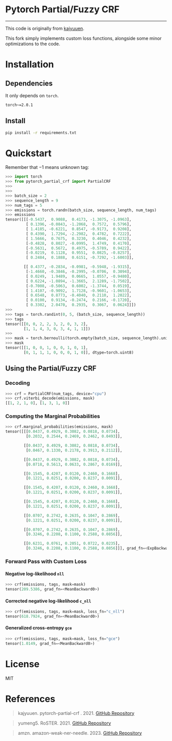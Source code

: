 # Pytorch Partial/Fuzzy CRF
---

This code is originally from [kajyuuen](https://github.com/kajyuuen).

This fork simply implements custom loss functions, alongside some minor optimizations to the code.



# Installation

## Dependencies

It only depends on ``torch``.

```sh
torch~=2.0.1
```


## Install

```sh
pip install -r requirements.txt
```



# Quickstart

Remember that $-1$ means unknown tag:

```py
>>> import torch
>>> from pytorch_partial_crf import PartialCRF
>>>
>>>
>>> batch_size = 2
>>> sequence_length = 9
>>> num_tags = 5
>>> emissions = torch.randn(batch_size, sequence_length, num_tags)
>>> emissions
tensor([[[-0.5437,  0.9088,  0.4173, -1.3075, -1.0963],
         [ 0.1396, -0.0843, -1.2068,  0.7572,  0.5796],
         [ 1.4185, -0.6221,  0.8547, -0.9173,  0.9208],
         [ 0.4390,  1.7294, -2.2982,  0.4782,  0.7222],
         [ 1.5666,  0.7675,  0.3230,  0.4046,  0.4232],
         [-0.4828,  0.8027, -0.0995,  1.4749,  0.4170],
         [-0.5631,  0.5672,  0.4975, -0.5789,  0.9422],
         [-0.0219,  0.1128,  0.9551,  0.0825, -0.8257],
         [ 0.2484,  0.1888,  0.6151, -0.7292, -1.6003]],

        [[ 0.4377, -0.2834, -0.0981, -0.5948, -1.9315],
         [-1.4660, -0.3846, -0.2995, -0.0706,  0.3094],
         [ 0.0249,  1.9489,  0.0665,  1.0557, -0.9480],
         [ 0.6224, -1.0894, -1.3665,  2.1289, -1.7502],
         [-0.7008, -0.5063,  0.6002, -1.3744,  0.0519],
         [ 1.4107, -0.9092,  1.7128, -0.9601, -1.0653],
         [ 0.6548,  0.8773, -0.4040,  0.2110,  1.2022],
         [ 0.0100,  0.9134, -0.2474,  0.2166, -0.1720],
         [ 0.3302,  2.0470,  0.2935,  0.3067,  0.0624]]])
>>>
>>> tags = torch.randint(0, 5, (batch_size, sequence_length))
>>> tags
tensor([[0, 0, 2, 2, 3, 2, 0, 3, 2],
        [1, 1, 4, 3, 0, 3, 4, 1, 1]])
>>>
>>> mask = torch.bernoulli(torch.empty(batch_size, sequence_length).uniform_(0, 1)).byte()
>>> mask
tensor([[1, 0, 0, 1, 0, 0, 1, 0, 1],
        [0, 1, 1, 1, 0, 0, 0, 1, 0]], dtype=torch.uint8)
```


## Using the Partial/Fuzzy CRF

### Decoding

```py
>>> crf = PartialCRF(num_tags, device="cpu")
>>> crf.viterbi_decode(emissions, mask)
[[1, 2, 1, 0], [1, 3, 1, 0]]
```

### Computing the Marginal Probabilities

```py
>>> crf.marginal_probabilities(emissions, mask)
tensor([[[0.0437, 0.4929, 0.3082, 0.0818, 0.0734],
         [0.2032, 0.2544, 0.2469, 0.2462, 0.0493]],

        [[0.0437, 0.4929, 0.3082, 0.0818, 0.0734],
         [0.0467, 0.1330, 0.2178, 0.3913, 0.2112]],

        [[0.0437, 0.4929, 0.3082, 0.0818, 0.0734],
         [0.0718, 0.5613, 0.0633, 0.2867, 0.0169]],

        [[0.1545, 0.4207, 0.0120, 0.2460, 0.1668],
         [0.1221, 0.0251, 0.0200, 0.8237, 0.0091]],

        [[0.1545, 0.4207, 0.0120, 0.2460, 0.1668],
         [0.1221, 0.0251, 0.0200, 0.8237, 0.0091]],

        [[0.1545, 0.4207, 0.0120, 0.2460, 0.1668],
         [0.1221, 0.0251, 0.0200, 0.8237, 0.0091]],

        [[0.0707, 0.2742, 0.2635, 0.1047, 0.2869],
         [0.1221, 0.0251, 0.0200, 0.8237, 0.0091]],

        [[0.0707, 0.2742, 0.2635, 0.1047, 0.2869],
         [0.3246, 0.2208, 0.1100, 0.2588, 0.0856]],

        [[0.6231, 0.0761, 0.2051, 0.0722, 0.0235],
         [0.3246, 0.2208, 0.1100, 0.2588, 0.0856]]], grad_fn=<ExpBackward0>)
```

### Forward Pass with Custom Loss

#### Negative log-likelihood ``nll``
```py
>>> crf(emissions, tags, mask=mask)
tensor(209.5386, grad_fn=<MeanBackward0>)
```

#### Corrected negative log-likelihood ``c_nll``
```py
>>> crf(emissions, tags, mask=mask, loss_fn="c_nll")
tensor(618.7924, grad_fn=<MeanBackward0>)
```

#### Generalized cross-entropy ``gce``
```py
>>> crf(emissions, tags, mask=mask, loss_fn="gce")
tensor(1.0149, grad_fn=<MeanBackward0>)
```



# License

MIT



# References

> kajyuuen. pytorch-partial-crf . 2021. [GitHub Repository](https://github.com/kajyuuen/pytorch-partial-crf/tree/master)

> yumeng5. RoSTER. 2021. [GitHub Repository](https://github.com/yumeng5/RoSTER/tree/main)

> amzn. amazon-weak-ner-needle. 2023. [GitHub Repository](https://github.com/amzn/amazon-weak-ner-needle)